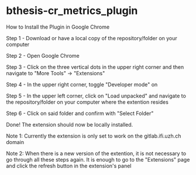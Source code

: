 # bthesis-cr_metrics_plugin

How to Install the Plugin in Google Chrome


Step 1 - Download or have a local copy of the repository/folder on your computer

Step 2 - Open Google Chrome

Step 3 - Click on the three vertical dots in the upper right corner and then navigate to "More Tools" -> "Extensions"

Step 4 - In the upper right corner, toggle "Developer mode" on

Step 5 - In the upper left corner, click on "Load unpacked" and navigate to the repository/folder on your computer where the extention resides

Step 6 - Click on said folder and confirm with "Select Folder"

Done! The extension should now be locally installed.

Note 1: Currently the extension is only set to work on the gitlab.ifi.uzh.ch domain

Note 2: When there is a new version of the extention, it is not necessary to go through all these steps again. It is enough to go to the "Extensions" page and click the refresh button in the extension's panel

